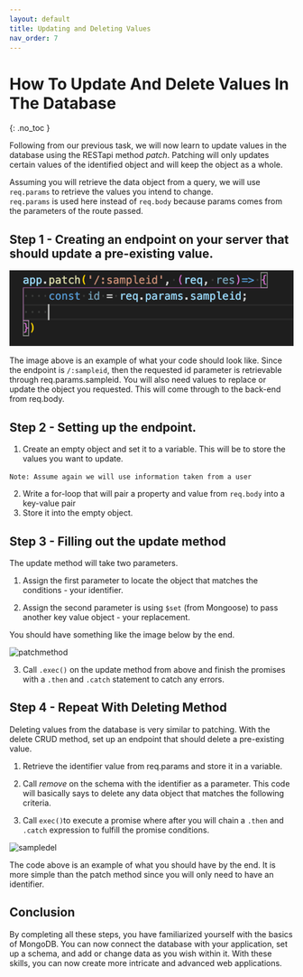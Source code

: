```yaml
---
layout: default
title: Updating and Deleting Values
nav_order: 7
---
```


# How To Update And Delete Values In The Database
{: .no_toc }

Following from our previous task, we will now learn to update values in the database using the RESTapi method _patch_. Patching will only updates certain values of the identified object and will keep the object as a whole.

Assuming you will retrieve the data object from a query, we will use `req.params` to retrieve the values you intend to change.  
`req.params` is used here instead of `req.body` because params comes from the parameters of the route passed.  

## Step 1 - Creating an endpoint on your server that should update a pre-existing value. 

![reqparams](https://github.com/eswong610/user-guide-docs/blob/gh-pages/assets/images/reqparams2.png?raw=true)

The image above is an example of what your code should look like. Since the endpoint is `/:sampleid`, then the requested id parameter is retrievable through req.params.sampleid. You will also need values to replace or update the object you requested.
This will come through to the back-end from req.body. 

## Step 2 - Setting up the endpoint.
1. Create an empty object and set it to a variable. This will be to store the values you want to update. 
    
```Note: Assume again we will use information taken from a user``` 

2. Write a for-loop that will pair a property and value from `req.body` into a key-value pair 
3. Store it into the empty object. 

## Step 3 - Filling out the update method 

The update method will take two parameters. 

1. Assign the first parameter to locate the object that matches the conditions - your identifier.

2. Assign the second parameter is using `$set` (from Mongoose) to pass another key value object - your replacement.

You should have something like the image below by the end.

![patchmethod](https://github.com/eswong610/user-guide-docs/blob/gh-pages/assets/images/patchsample.png?raw=true)

3. Call `.exec()` on the update method from above and finish the promises with a `.then` and `.catch` statement to catch any errors. 

## Step 4 - Repeat With Deleting Method
Deleting values from the database is very similar to patching. With the delete CRUD method, set up an endpoint that should delete a pre-existing value. 

1. Retrieve the identifier value from req.params and store it in a variable.

2. Call _remove_ on the schema with the identifier as a parameter.
This code will basically says to delete any data object that matches the following criteria.
 
3. Call `exec()`to execute a promise where after you will chain a `.then` and `.catch` expression to fulfill the promise conditions. 

![sampledel](https://github.com/eswong610/user-guide-docs/blob/gh-pages/assets/images/deletesample.png?raw=true)

The code above is an example of what you should have by the end. It is more simple than the patch method since you will only need to have an identifier.

## Conclusion
By completing all these steps, you have familiarized yourself with the basics of MongoDB. You can now connect the database with your application, set up a schema, and add or change data as you wish within it. With these skills, you can now create more intricate and advanced web applications. 


